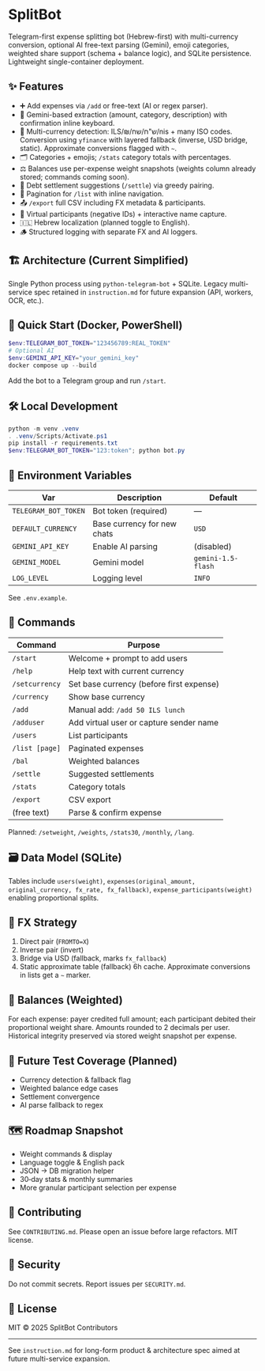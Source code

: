 # SplitBot

Telegram-first expense splitting bot (Hebrew-first) with multi-currency conversion, optional AI free-text parsing (Gemini), emoji categories, weighted share support (schema + balance logic), and SQLite persistence. Lightweight single-container deployment.

## ✨ Features
- ➕ Add expenses via `/add` or free-text (AI or regex parser).
- 🤖 Gemini-based extraction (amount, category, description) with confirmation inline keyboard.
- 💱 Multi-currency detection: ILS/₪/ש"ח/שח/nis + many ISO codes. Conversion using `yfinance` with layered fallback (inverse, USD bridge, static). Approximate conversions flagged with `~`.
- 🗂 Categories + emojis; `/stats` category totals with percentages.
- ⚖️ Balances use per-expense weight snapshots (weights column already stored; commands coming soon).
- 🤝 Debt settlement suggestions (`/settle`) via greedy pairing.
- 📄 Pagination for `/list` with inline navigation.
- 📤 `/export` full CSV including FX metadata & participants.
- 👥 Virtual participants (negative IDs) + interactive name capture.
- 🇮🇱 Hebrew localization (planned toggle to English).
- 🪵 Structured logging with separate FX and AI loggers.

## 🏗 Architecture (Current Simplified)
Single Python process using `python-telegram-bot` + SQLite. Legacy multi-service spec retained in `instruction.md` for future expansion (API, workers, OCR, etc.).

## 🚀 Quick Start (Docker, PowerShell)
```powershell
$env:TELEGRAM_BOT_TOKEN="123456789:REAL_TOKEN"
# Optional AI
$env:GEMINI_API_KEY="your_gemini_key"
docker compose up --build
```
Add the bot to a Telegram group and run `/start`.

## 🛠 Local Development
```powershell
python -m venv .venv
. .venv/Scripts/Activate.ps1
pip install -r requirements.txt
$env:TELEGRAM_BOT_TOKEN="123:token"; python bot.py
```

## 🔧 Environment Variables
| Var | Description | Default |
|-----|-------------|---------|
| `TELEGRAM_BOT_TOKEN` | Bot token (required) | — |
| `DEFAULT_CURRENCY` | Base currency for new chats | `USD` |
| `GEMINI_API_KEY` | Enable AI parsing | (disabled) |
| `GEMINI_MODEL` | Gemini model | `gemini-1.5-flash` |
| `LOG_LEVEL` | Logging level | `INFO` |

See `.env.example`.

## 💬 Commands
| Command | Purpose |
|---------|---------|
| `/start` | Welcome + prompt to add users |
| `/help` | Help text with current currency |
| `/setcurrency` | Set base currency (before first expense) |
| `/currency` | Show base currency |
| `/add` | Manual add: `/add 50 ILS lunch` |
| `/adduser` | Add virtual user or capture sender name |
| `/users` | List participants |
| `/list [page]` | Paginated expenses |
| `/bal` | Weighted balances |
| `/settle` | Suggested settlements |
| `/stats` | Category totals |
| `/export` | CSV export |
| (free text) | Parse & confirm expense |

Planned: `/setweight`, `/weights`, `/stats30`, `/monthly`, `/lang`.

## 🗃 Data Model (SQLite)
Tables include `users(weight)`, `expenses(original_amount, original_currency, fx_rate, fx_fallback)`, `expense_participants(weight)` enabling proportional splits.

## 💱 FX Strategy
1. Direct pair (`FROMTO=X`)
2. Inverse pair (invert)
3. Bridge via USD (fallback, marks `fx_fallback`)
4. Static approximate table (fallback)
6h cache. Approximate conversions in lists get a `~` marker.

## 🧮 Balances (Weighted)
For each expense: payer credited full amount; each participant debited their proportional weight share. Amounts rounded to 2 decimals per user. Historical integrity preserved via stored weight snapshot per expense.

## 🧪 Future Test Coverage (Planned)
- Currency detection & fallback flag
- Weighted balance edge cases
- Settlement convergence
- AI parse fallback to regex

## 🗺 Roadmap Snapshot
- Weight commands & display
- Language toggle & English pack
- JSON → DB migration helper
- 30‑day stats & monthly summaries
- More granular participant selection per expense

## 🤝 Contributing
See `CONTRIBUTING.md`. Please open an issue before large refactors. MIT license.

## 🔐 Security
Do not commit secrets. Report issues per `SECURITY.md`.

## 📄 License
MIT © 2025 SplitBot Contributors

---
See `instruction.md` for long-form product & architecture spec aimed at future multi-service expansion.

